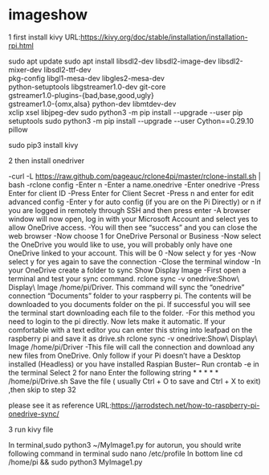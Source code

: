 # imageshow
1 first install kivy
   URL:https://kivy.org/doc/stable/installation/installation-rpi.html

   sudo apt update
   sudo apt install libsdl2-dev libsdl2-image-dev libsdl2-mixer-dev libsdl2-ttf-dev \
      pkg-config libgl1-mesa-dev libgles2-mesa-dev \
      python-setuptools libgstreamer1.0-dev git-core \
      gstreamer1.0-plugins-{bad,base,good,ugly} \
      gstreamer1.0-{omx,alsa} python-dev libmtdev-dev \
      xclip xsel libjpeg-dev
   sudo python3 -m pip install --upgrade --user pip setuptools
   sudo python3 -m pip install --upgrade --user Cython==0.29.10 pillow

   sudo pip3 install kivy

2 then install onedriver

-curl -L https://raw.github.com/pageauc/rclone4pi/master/rclone-install.sh | bash
-rclone config
-Enter n
-Enter a name.onedrive
-Enter onedrive
-Press Enter for client ID
-Press Enter for Client Secret
-Press n and enter for edit advanced config
-Enter y for auto config (if you are on the Pi Directly) or n if you are logged in remotely through SSH and then press enter
-A browser window will now open, log in with your Microsoft Account and select yes to allow OneDrive access.
-You will then see “success” and you can close the web browser
-Now choose 1 for OneDrive Personal or Business
-Now select the OneDrive you would like to use, you will probably only have one OneDrive linked to your account. This will be 0
-Now select y for yes
-Now select y for yes again to save the connection
-Close the terminal window
-In your OneDrive create a folder to sync Show Display Image
-First open a terminal and test your sync command. rclone sync -v onedrive:Show\ Display\ Image /home/pi/Driver. This command will sync   the “onedrive” connection “Documents” folder to your raspberry pi. The contents will be downloaded to you documents folder on the pi.     If successful you will see the terminal start downloading each file to the folder.
-For this method you need to login to the pi directly. Now lets make it automatic. If your comfortable with a text editor you can enter   this string into leafpad on the raspberry pi and save it as drive.sh rclone sync -v onedrive:Show\ Display\ Image /home/pi/Driver
-This file will call the connection and download any new files from OneDrive.
   Only follow if your Pi doesn’t have a Desktop installed (Headless) or you have installed Raspian Buster– Run crontab -e  in the terminal
   Select 2 for nano
   Enter the following string  * * * * * /home/pi/Drive.sh 
   Save the file ( usually Ctrl + O to save and Ctrl + X to exit) ,then skip to step 32

   please see it as reference
   URL:https://jarrodstech.net/how-to-raspberry-pi-onedrive-sync/


3 run kivy file  
 
   In terminal,sudo python3 ~/MyImage1.py
   for autorun, you should write following command in terminal
   sudo nano /etc/profile
   In bottom line
   cd /home/pi && sudo python3 MyImage1.py




